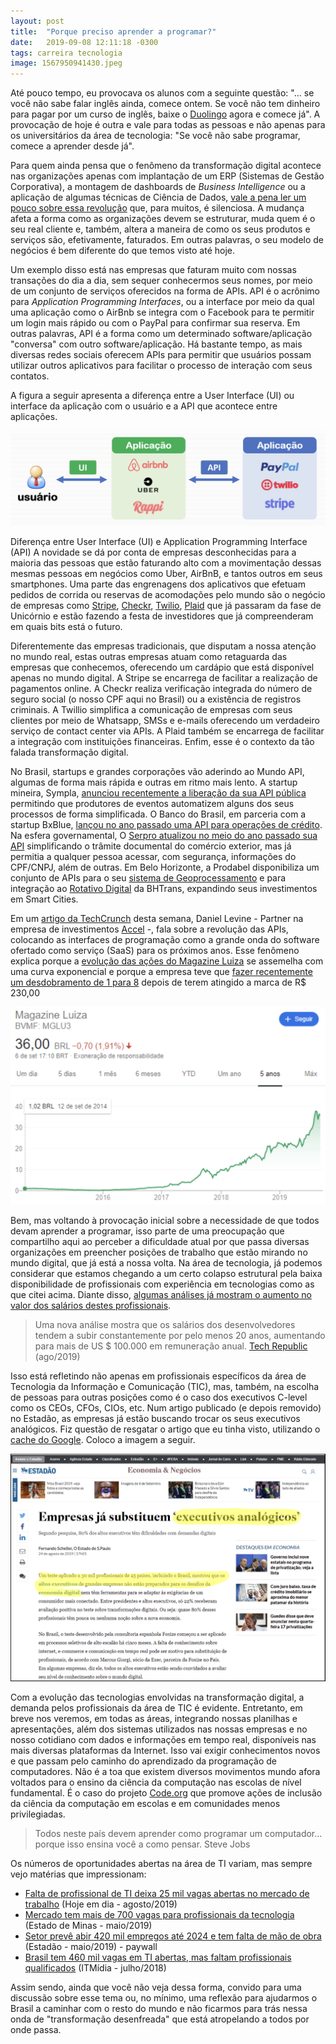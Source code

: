 ```yaml
---
layout: post
title:  "Porque preciso aprender a programar?"
date:   2019-09-08 12:11:18 -0300
tags: carreira tecnologia
image: 1567950941430.jpeg
---
```

Até pouco tempo, eu provocava os alunos com a seguinte questão: "... se você não sabe falar inglês ainda, comece ontem. Se você não tem dinheiro para pagar por um curso de inglês, baixe o [Duolingo](https://pt.duolingo.com/) agora e comece já". A provocação de hoje é outra e vale para todas as pessoas e não apenas para os universitários da área de tecnologia: "Se você não sabe programar, comece a aprender desde já".

Para quem ainda pensa que o fenômeno da transformação digital acontece nas organizações apenas com implantação de um ERP (Sistemas de Gestão Corporativa), a montagem de dashboards de *Business Intelligence* ou a aplicação de algumas técnicas de Ciência de Dados, [vale a pena ler um pouco sobre essa revolução](https://techcrunch.com/2019/09/06/apis-are-the-next-big-saas-wave/) que, para muitos, é silenciosa. A mudança afeta a forma como as organizações devem se estruturar, muda quem é o seu real cliente e, também, altera a maneira de como os seus produtos e serviços são, efetivamente, faturados. Em outras palavras, o seu modelo de negócios é bem diferente do que temos visto até hoje.

Um exemplo disso está nas empresas que faturam muito com nossas transações do dia a dia, sem sequer conhecermos seus nomes, por meio de um conjunto de serviços oferecidos na forma de APIs. API é o acrônimo para *Application Programming Interfaces*, ou a interface por meio da qual uma aplicação como o AirBnb se integra com o Facebook para te permitir um login mais rápido ou com o PayPal para confirmar sua reserva. Em outras palavras, API é a forma como um determinado software/aplicação "conversa" com outro software/aplicação. Há bastante tempo, as mais diversas redes sociais oferecem APIs para permitir que usuários possam utilizar outros aplicativos para facilitar o processo de interação com seus contatos.

A figura a seguir apresenta a diferença entre a User Interface (UI) ou interface da aplicação com o usuário e a API que acontece entre aplicações.

![1713007577144](image/2019-09-08-porque-preciso-aprender-a-programar/1713007577144.png)

Diferença entre User Interface (UI) e Application Programming Interface (API)
A novidade se dá por conta de empresas desconhecidas para a maioria das pessoas que estão faturando alto com a movimentação dessas mesmas pessoas em negócios como Uber, AirBnB, e tantos outros em seus smartphones. Uma parte das engrenagens dos aplicativos que efetuam pedidos de corrida ou reservas de acomodações pelo mundo são o negócio de empresas como [Stripe](https://stripe.com/), [Checkr](https://checkr.com/), [Twilio](https://www.twilio.com/), [Plaid](https://plaid.com/) que já passaram da fase de Unicórnio e estão fazendo a festa de investidores que já compreenderam em quais bits está o futuro.

Diferentemente das empresas tradicionais, que disputam a nossa atenção no mundo real, estas outras empresas atuam como retaguarda das empresas que conhecemos, oferecendo um cardápio que está disponível apenas no mundo digital. A Stripe se encarrega de facilitar a realização de pagamentos online. A Checkr realiza verificação integrada do número de seguro social (o nosso CPF aqui no Brasil) ou a existência de registros criminais. A Twillio simplifica a comunicação de empresas com seus clientes por meio de Whatsapp, SMSs e e-mails oferecendo um verdadeiro serviço de contact center via APIs. A Plaid também se encarrega de facilitar a integração com instituições financeiras. Enfim, esse é o contexto da tão falada transformação digital.

No Brasil, startups e grandes corporações vão aderindo ao Mundo API, algumas de forma mais rápida e outras em ritmo mais lento. A startup mineira, Sympla, [anunciou recentemente a liberação da sua API pública](https://blog.sympla.com.br/sympla-disponibiliza-api-publica/) permitindo que produtores de eventos automatizem alguns dos seus processos de forma simplificada. O Banco do Brasil, em parceria com a startup BxBlue, [lançou no ano passado uma API para operações de crédito](https://startupi.com.br/2018/09/banco-do-brasil-e-startup-lancam-api-de-credito/). Na esfera governamental, O [Serpro atualizou no meio do ano passado sua API](http://www.serpro.gov.br/menu/noticias/noticias-2018/nova-api-serpro-facilita-a-vida-de-instituicoes-financeiras-que-operam-no-mercado-de-cambio) simplificando o trâmite documental do comércio exterior, mas já permitia a qualquer pessoa acessar, com segurança, informações do CPF/CNPJ, além de outras. Em Belo Horizonte, a Prodabel disponibiliza um conjunto de APIs para o seu [sistema de Geoprocessamento](https://bhgeo.pbh.gov.br/home) e para integração ao [Rotativo Digital](https://prefeitura.pbh.gov.br/bhtrans/rotativo/sobre) da BHTrans, expandindo seus investimentos em Smart Cities.

Em um [artigo da TechCrunch](https://techcrunch.com/2019/09/06/apis-are-the-next-big-saas-wave/) desta semana, Daniel Levine - Partner na empresa de investimentos [Accel](https://www.accel.com/) -, fala sobre a revolução das APIs, colocando as interfaces de programação como a grande onda do software ofertado como serviço (SaaS) para os próximos anos. Esse fenômeno explica porque a [evolução das ações do Magazine Luiza](https://www.infomoney.com.br/magazineluiza/noticia/7557122/magazine-luiza-segredo-empresa-que-subiu-467-bolsa) se assemelha com uma curva exponencial e porque a empresa teve que [fazer recentemente um desdobramento de 1 para 8](https://www.infomoney.com.br/magazineluiza/noticia/8527987/magazine-luiza-propoe-desdobramento-de-acoes-na-proporcao-de-1-para-8) depois de terem atingido a marca de R$ 230,00

![1713007542640](image/2019-09-08-porque-preciso-aprender-a-programar/1713007542640.png)

Bem, mas voltando à provocação inicial sobre a necessidade de que todos devam aprender a programar, isso parte de uma preocupação que compartilho aqui ao perceber a dificuldade atual por que passa diversas organizações em preencher posições de trabalho que estão mirando no mundo digital, que já está a nossa volta. Na área de tecnologia, já podemos considerar que estamos chegando a um certo colapso estrutural pela baixa disponibilidade de profissionais com experiência em tecnologias como as que citei acima. Diante disso, [algumas análises já mostram o aumento no valor dos salários destes profissionais](https://www.techrepublic.com/article/developer-pay-heres-how-salaries-rise-with-experience-across-programming-languages/).

> Uma nova análise mostra que os salários dos desenvolvedores tendem a subir constantemente por pelo menos 20 anos, aumentando para mais de US $ 100.000 em remuneração anual.
> [Tech Republic](https://www.techrepublic.com/article/developer-pay-heres-how-salaries-rise-with-experience-across-programming-languages/) (ago/2019)

Isso está refletindo não apenas em profissionais específicos da área de Tecnologia da Informação e Comunicação (TIC), mas, também, na escolha de pessoas para outras posições como é o caso dos executivos C-level como os CEOs, CFOs, CIOs, etc. Num artigo publicado (e depois removido) no Estadão, as empresas já estão buscando trocar os seus executivos analógicos. Fiz questão de resgatar o artigo que eu tinha visto, utilizando o [cache do Google](https://webcache.googleusercontent.com/search?q=cache:jlJhfsAIHWsJ:https://economia.estadao.com.br/noticias/geral,empresas-ja-substituem-executivos-analogicos,70002980756+&cd=3&hl=pt-BR&ct=clnk&gl=br). Coloco a imagem a seguir.

![1713007639314](image/2019-09-08-porque-preciso-aprender-a-programar/1713007639314.png)

Com a evolução das tecnologias envolvidas na transformação digital, a demanda pelos profissionais da área de TIC é evidente. Entretanto, em breve nos veremos, em todas as áreas, integrando nossas planilhas e apresentações, além dos sistemas utilizados nas nossas empresas e no nosso cotidiano com dados e informações em tempo real, disponíveis nas mais diversas plataformas da Internet. Isso vai exigir conhecimentos novos e que passam pelo caminho do aprendizado da programação de computadores. Não é a toa que existem diversos movimentos mundo afora voltados para o ensino da ciência da computação nas escolas de nível fundamental. É o caso do projeto [Code.org](https://code.org/) que promove ações de inclusão da ciência da computação em escolas e em comunidades menos privilegiadas.

> Todos neste país devem aprender como programar um computador... porque isso ensina você a como pensar.
> Steve Jobs

Os números de oportunidades abertas na área de TI variam, mas sempre vejo matérias que impressionam:

* [Falta de profissional de TI deixa 25 mil vagas abertas no mercado de trabalho](https://www.hojeemdia.com.br/horizontes/falta-de-profissional-de-ti-deixa-25-mil-vagas-abertas-no-mercado-de-trabalho-1.733640) (Hoje em dia - agosto/2019)
* [Mercado tem mais de 700 vagas para profissionais da tecnologia](https://www.em.com.br/app/noticia/emprego/2019/05/30/interna_emprego,1057854/mercado-tem-mais-de-700-vagas-para-profissionais-da-tecnologia.shtml) (Estado de Minas - maio/2019)
* [Setor prevê abir 420 mil empregos até 2024 e tem falta de mão de obra](https://economia.estadao.com.br/noticias/geral,esta-interessado-nas-vagas-do-setor-de-tecnologia-veja-como-se-preparar,70002816080) (Estadão - maio/2019) - paywall
* [Brasil tem 460 mil vagas em TI abertas, mas faltam profissionais qualificados](https://itmidia.com/brasil-tem-460-mil-vagas-em-ti-abertas-mas-faltam-profissionais-qualificados/) (ITMídia - julho/2018)

Assim sendo, ainda que você não veja dessa forma, convido para uma discussão sobre esse tema ou, no mínimo, uma reflexão para ajudarmos o Brasil a caminhar com o resto do mundo e não ficarmos para trás nessa onda de "transformação desenfreada" que está atropelando a todos por onde passa.
